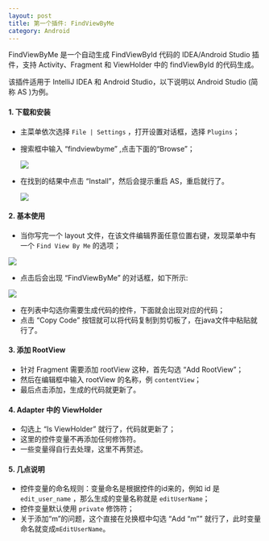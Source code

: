 ```yaml
---
layout: post
title: 第一个插件: FindViewByMe
category: Android
---
```


FindViewByMe 是一个自动生成 FindViewById 代码的 IDEA/Android Studio 插件，支持 Activity、Fragment 和 ViewHolder 中的 findViewById 的代码生成。

该插件适用于 IntelliJ IDEA 和 Android Studio，以下说明以 Android Studio (简称 AS )为例。

#### 1. 下载和安装
- 主菜单依次选择 `File | Settings` ，打开设置对话框，选择 `Plugins`；
- 搜索框中输入 “findviewbyme” ,点击下面的“Browse”；

  ![](http://ac-qygvx1cc.clouddn.com/ed9e903a164b3de8.png)
  
- 在找到的结果中点击 “Install”，然后会提示重启 AS，重启就行了。

  ![](http://ac-qygvx1cc.clouddn.com/179220e48074f2e4.png)


#### 2. 基本使用
- 当你写完一个 layout 文件，在该文件编辑界面任意位置右键，发现菜单中有一个 `Find View By Me` 的选项；

![](http://ac-qygvx1cc.clouddn.com/4c8d9c9bc1a997b3.png)

- 点击后会出现 “FindViewByMe” 的对话框，如下所示:

![](http://ac-qygvx1cc.clouddn.com/fa8259e43ce35445.png)

- 在列表中勾选你需要生成代码的控件，下面就会出现对应的代码；
- 点击 “Copy Code” 按钮就可以将代码复制到剪切板了，在java文件中粘贴就行了。

#### 3. 添加 RootView
- 针对 Fragment 需要添加 rootView 这种，首先勾选 “Add RootView”；
- 然后在编辑框中输入 rootView 的名称，例 `contentView`；
- 最后点击添加，生成的代码就更新了。

#### 4. Adapter 中的 ViewHolder
- 勾选上 “Is ViewHolder” 就行了，代码就更新了；
- 这里的控件变量不再添加任何修饰符。
- 一些变量得自行去处理，这里不再赘述。

#### 5. 几点说明
- 控件变量的命名规则：变量命名是根据控件的id来的，例如 id 是 `edit_user_name` ，那么生成的变量名称就是 `editUserName`；
- 控件变量默认使用 `private` 修饰符；
- 关于添加“m”的问题，这个直接在兑换框中勾选 “Add “m”” 就行了，此时变量命名就变成`mEditUserName`。




